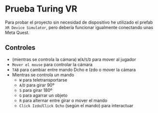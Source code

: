 # Prueba Turing VR
 
Para probar el proyecto sin necesidad de dispositivo he utilizado el prefab `XR Device Simulator`, pero debería funcionar igualmente conectando unas Meta Quest.

## Controles

- (mientras se controla la cámara) `W`/`A`/`S`/`D` para mover al jugador
- `Mover el mouse` para controlar la cámara
- `TAB` para cambiar entre mando Dcho e Izdo o mover la cámara
- Mientras se controla un mando
  - `W` para teletransportarse
  - `A`/`D` para girar 90º
  - `S` para girar 180º
  - `G` para agarrar un objeto
  - `R` para alternar entre girar o mover el mando
  - `Click Izdo`/`Click Dcho` (según el mando) para interactuar
